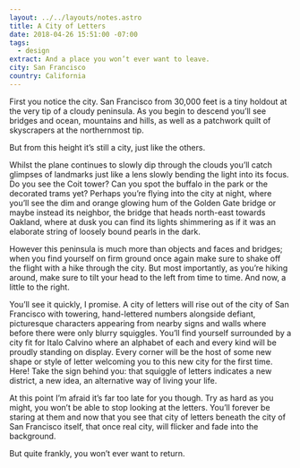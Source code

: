```yaml
---
layout: ../../layouts/notes.astro
title: A City of Letters
date: 2018-04-26 15:51:00 -07:00
tags:
  - design
extract: And a place you won’t ever want to leave.
city: San Francisco
country: California
---
```


First you notice the city. San Francisco from 30,000 feet is a tiny holdout at the very tip of a cloudy peninsula. As you begin to descend you’ll see bridges and ocean, mountains and hills, as well as a patchwork quilt of skyscrapers at the northernmost tip.

But from this height it’s still a city, just like the others.

Whilst the plane continues to slowly dip through the clouds you’ll catch glimpses of landmarks just like a lens slowly bending the light into its focus. Do you see the Coit tower? Can you spot the buffalo in the park or the decorated trams yet? Perhaps you’re flying into the city at night, where you’ll see the dim and orange glowing hum of the Golden Gate bridge or maybe instead its neighbor, the bridge that heads north-east towards Oakland, where at dusk you can find its lights shimmering as if it was an elaborate string of loosely bound pearls in the dark.

However this peninsula is much more than objects and faces and bridges; when you find yourself on firm ground once again make sure to shake off the flight with a hike through the city. But most importantly, as you’re hiking around, make sure to tilt your head to the left from time to time. And now, a little to the right.

You’ll see it quickly, I promise. A city of letters will rise out of the city of San Francisco with towering, hand-lettered numbers alongside defiant, picturesque characters appearing from nearby signs and walls where before there were only blurry squiggles. You’ll find yourself surrounded by a city fit for Italo Calvino where an alphabet of each and every kind will be proudly standing on display. Every corner will be the host of some new shape or style of letter welcoming you to this new city for the first time. Here! Take the sign behind you: that squiggle of letters indicates a new district, a new idea, an alternative way of living your life.

At this point I’m afraid it’s far too late for you though. Try as hard as you might, you won’t be able to stop looking at the letters. You’ll forever be staring at them and now that you see that city of letters beneath the city of San Francisco itself, that once real city, will flicker and fade into the background.

But quite frankly, you won’t ever want to return.
